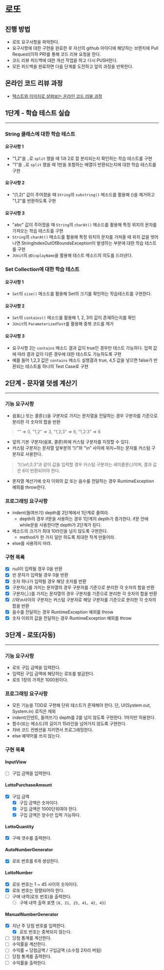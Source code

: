 # 로또
## 진행 방법
* 로또 요구사항을 파악한다.
* 요구사항에 대한 구현을 완료한 후 자신의 github 아이디에 해당하는 브랜치에 Pull Request(이하 PR)를 통해 코드 리뷰 요청을 한다.
* 코드 리뷰 피드백에 대한 개선 작업을 하고 다시 PUSH한다.
* 모든 피드백을 완료하면 다음 단계를 도전하고 앞의 과정을 반복한다.

## 온라인 코드 리뷰 과정
* [텍스트와 이미지로 살펴보는 온라인 코드 리뷰 과정](https://github.com/next-step/nextstep-docs/tree/master/codereview)

## 1단계 - 학습 테스트 실습

---

### String 클래스에 대한 학습 테스트

#### 요구사항 1
- "1,2"을 `,`로 `split` 했을 때 1과 2로 잘 분리되는지 확인하는 학습 테스트를 구현
- "1"을 `,`로 `split` 했을 때 1만을 포함하는 배열이 반환되는지에 대한 학습 테스트를 구현

#### 요구사항 2
- "(1,2)" 값이 주어졌을 때 `String`의 `substring()` 메소드를 활용해 ()을 제거하고 "1,2"를 반환하도록 구현

#### 요구사항 3
- "abc" 값이 주어졌을 때 `String`의 `charAt()` 메소드를 활용해 특정 위치의 문자를 가져오는 학습 테스트를 구현
- `String`의 `charAt()` 메소드를 활용해 특정 위치의 문자를 가져올 때 위치 값을 벗어나면 StringIndexOutOfBoundsException이 발생하는 부분에 대한 학습 테스트를 구현
- `JUnit`의 `@DisplayName`을 활용해 테스트 메소드의 의도를 드러낸다.

### Set Collection에 대한 학습 테스트

#### 요구사항 1
- `Set`의 `size()` 메소드를 활용해 Set의 크기를 확인하는 학습테스트를 구현한다.

#### 요구사항 2
- `Set`의 `contains()` 메소드를 활용해 1, 2, 3의 값이 존재하는지를 확인
- `JUnit`의 `ParameterizedTest`를 활용해 중복 코드를 제거

#### 요구사항 3
- 요구사항 2는 `contains` 메소드 결과 값이 true인 경우만 테스트 가능하다. 입력 값에 따라 결과 값이 다른 경우에 대한 테스트도 가능하도록 구현
- 예를 들어 1,2,3 값은 `contains` 메소드 실행결과 true, 4,5 값을 넣으면 false가 반환되는 테스트를 하나의 Test Case로 구현

## 2단계 - 문자열 덧셈 계산기

---

### 기능 요구사항
- 쉼표(,) 또는 콜론(:)을 구분자로 가지는 문자열을 전달하는 경우 구분자를 기준으로 분리한 각 숫자의 합을 반환
> “” => 0, "1,2" => 3, "1,2,3" => 6, “1,2:3” => 6
- 앞의 기본 구분자(쉼표, 콜론)외에 커스텀 구분자를 지정할 수 있다.
- 커스텀 구분자는 문자열 앞부분의 “//”와 “\n” 사이에 위치~하는 문자를 커스텀 구분자로 사용한다.
> “//;\n1;2;3”과 같이 값을 입력할 경우 커스텀 구분자는 세미콜론(;)이며, 결과 값은 6이 반환되어야 한다.
- 문자열 계산기에 숫자 이외의 값 또는 음수를 전달하는 경우 RuntimeException 예외를 throw한다.

### 프로그래밍 요구사항
- indent(들여쓰기) depth를 2단계에서 1단계로 줄여라.
  - depth의 경우 if문을 사용하는 경우 1단계의 depth가 증가한다. if문 안에 while문을 사용한다면 depth가 2단계가 된다.
- 메소드의 크기가 최대 10라인을 넘지 않도록 구현한다.
  - method가 한 가지 일만 하도록 최대한 작게 만들어라.
- else를 사용하지 마라.

### 구현 목록
- [X] null이 입력될 경우 0을 반환
- [X] 빈 문자가 입력될 경우 0을 반환
- [X] 숫자 하나가 입력될 경우 해당 숫자를 반환
- [X] 구분자(,)를 가지는 문자열의 경우 구분자를 기준으로 분리한 각 숫자의 합을 반환
- [X] 구분자(,|:)를 가지는 문자열의 경우 구분자를 기준으로 분리한 각 숫자의 합을 반환
- [X] //와\n사이의 구분자는 커스텀 구분자로 해당 구분자를 기준으로 분리한 각 숫자의 합을 반환
- [X] 음수를 전달하는 경우 RuntimeException 예외를 throw
- [X] 숫자 이외의 값을 전달하는 경우 RuntimeException 예외를 throw

## 3단계 - 로또(자동)

---

### 기능 요구사항
- 로또 구입 금액을 입력한다.
- 입력된 구입 금액에 해당하는 로또를 발급한다.
- 로또 1장의 가격은 1000원이다.

### 프로그래밍 요구사항
- 모든 기능을 TDD로 구현해 단위 테스트가 존재해야 한다. 단, UI(System.out, System.in) 로직은 제외
- indent(인덴트, 들여쓰기) depth를 2를 넘지 않도록 구현한다. 1까지만 허용한다.
- 함수(또는 메소드)의 길이가 15라인을 넘어가지 않도록 구현한다.
- 자바 코드 컨벤션을 지키면서 프로그래밍한다.
- else 예약어를 쓰지 않는다.

### 구현 목록

#### InputView
- [ ] 구입 금액을 입력한다.
#### LottoPurchaseAmount
- [x] 구입 금액
  - [x] 구입 금액은 숫자이다.
  - [x] 구입 금액은 1000단위여야 한다.
  - [x] 구입 금액은 양수만 입력 가능하다.
#### LottoQuantity
- [x] 구매 갯수를 출력한다.
#### AutoNumberGenerator
- [x] 로또 번호를 6개 생성한다.
#### LottoNumber
- [x] 로또 번호는 1 ~ 45 사이의 숫자이다.
- [x] 로또 번호는 정렬되어야 한다.
- [ ] 구매 내역(로또 번호)을 출력한다.
  - [ ] 구매 내역 출력 포맷 `[8, 21, 23, 41, 42, 43]`
#### ManualNumberGenerator
- [x] 지난 주 당첨 번호를 입력한다. 
  - [x] 로또 번호는 중복되지 않는다.
- [ ] 당첨 통계를 계산한다.
- [ ] 수익률을 계산한다.
 - [ ] 수익률 = 당첨금액 / 구입금액 (소수점 2자리 버림)
- [ ] 당첨 통계를 출력한다.
- [ ] 수익률을 출력한다.